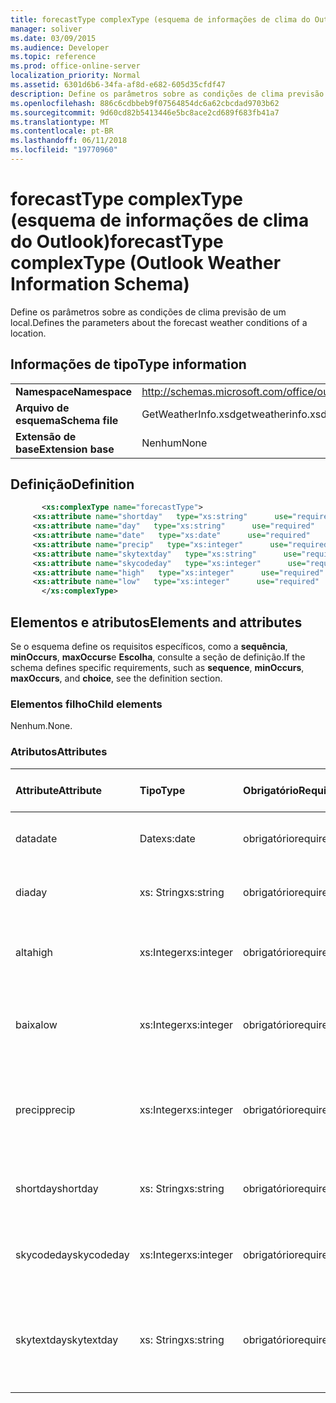 ```yaml
---
title: forecastType complexType (esquema de informações de clima do Outlook)
manager: soliver
ms.date: 03/09/2015
ms.audience: Developer
ms.topic: reference
ms.prod: office-online-server
localization_priority: Normal
ms.assetid: 6301d6b6-34fa-af8d-e682-605d35cfdf47
description: Define os parâmetros sobre as condições de clima previsão de um local.
ms.openlocfilehash: 886c6cdbbeb9f07564854dc6a62cbcdad9703b62
ms.sourcegitcommit: 9d60cd82b5413446e5bc8ace2cd689f683fb41a7
ms.translationtype: MT
ms.contentlocale: pt-BR
ms.lasthandoff: 06/11/2018
ms.locfileid: "19770960"
---
```

# <a name="forecasttype-complextype-outlook-weather-information-schema"></a><span data-ttu-id="21730-103">forecastType complexType (esquema de informações de clima do Outlook)</span><span class="sxs-lookup"><span data-stu-id="21730-103">forecastType complexType (Outlook Weather Information Schema)</span></span>

<span data-ttu-id="21730-104">Define os parâmetros sobre as condições de clima previsão de um local.</span><span class="sxs-lookup"><span data-stu-id="21730-104">Defines the parameters about the forecast weather conditions of a location.</span></span>
  
## <a name="type-information"></a><span data-ttu-id="21730-105">Informações de tipo</span><span class="sxs-lookup"><span data-stu-id="21730-105">Type information</span></span>

|||
|:-----|:-----|
|<span data-ttu-id="21730-106">**Namespace**</span><span class="sxs-lookup"><span data-stu-id="21730-106">**Namespace**</span></span> <br/> |http://schemas.microsoft.com/office/outlook/15/getweatherinfo.xsd  <br/> |
|<span data-ttu-id="21730-107">**Arquivo de esquema**</span><span class="sxs-lookup"><span data-stu-id="21730-107">**Schema file**</span></span> <br/> |<span data-ttu-id="21730-108">GetWeatherInfo.xsd</span><span class="sxs-lookup"><span data-stu-id="21730-108">getweatherinfo.xsd</span></span>  <br/> |
|<span data-ttu-id="21730-109">**Extensão de base**</span><span class="sxs-lookup"><span data-stu-id="21730-109">**Extension base**</span></span> <br/> |<span data-ttu-id="21730-110">Nenhum</span><span class="sxs-lookup"><span data-stu-id="21730-110">None</span></span>  <br/> |
   
## <a name="definition"></a><span data-ttu-id="21730-111">Definição</span><span class="sxs-lookup"><span data-stu-id="21730-111">Definition</span></span>

```XML
       <xs:complexType name="forecastType">
     <xs:attribute name="shortday"   type="xs:string"      use="required"     />
     <xs:attribute name="day"   type="xs:string"      use="required"     />
     <xs:attribute name="date"   type="xs:date"      use="required"     />
     <xs:attribute name="precip"   type="xs:integer"      use="required"     />
     <xs:attribute name="skytextday"   type="xs:string"      use="required"     />
     <xs:attribute name="skycodeday"   type="xs:integer"      use="required"     />
     <xs:attribute name="high"   type="xs:integer"      use="required"     />
     <xs:attribute name="low"   type="xs:integer"      use="required"     />
       </xs:complexType>

```

## <a name="elements-and-attributes"></a><span data-ttu-id="21730-112">Elementos e atributos</span><span class="sxs-lookup"><span data-stu-id="21730-112">Elements and attributes</span></span>

<span data-ttu-id="21730-113">Se o esquema define os requisitos específicos, como a **sequência**, **minOccurs**, **maxOccurs**e **Escolha**, consulte a seção de definição.</span><span class="sxs-lookup"><span data-stu-id="21730-113">If the schema defines specific requirements, such as **sequence**, **minOccurs**, **maxOccurs**, and **choice**, see the definition section.</span></span> 
  
### <a name="child-elements"></a><span data-ttu-id="21730-114">Elementos filho</span><span class="sxs-lookup"><span data-stu-id="21730-114">Child elements</span></span>

<span data-ttu-id="21730-115">Nenhum.</span><span class="sxs-lookup"><span data-stu-id="21730-115">None.</span></span>
  
### <a name="attributes"></a><span data-ttu-id="21730-116">Atributos</span><span class="sxs-lookup"><span data-stu-id="21730-116">Attributes</span></span>

|<span data-ttu-id="21730-117">**Attribute**</span><span class="sxs-lookup"><span data-stu-id="21730-117">**Attribute**</span></span>|<span data-ttu-id="21730-118">**Tipo**</span><span class="sxs-lookup"><span data-stu-id="21730-118">**Type**</span></span>|<span data-ttu-id="21730-119">**Obrigatório**</span><span class="sxs-lookup"><span data-stu-id="21730-119">**Required**</span></span>|<span data-ttu-id="21730-120">**Descrição**</span><span class="sxs-lookup"><span data-stu-id="21730-120">**Description**</span></span>|<span data-ttu-id="21730-121">**Valores possíveis**</span><span class="sxs-lookup"><span data-stu-id="21730-121">**Possible values**</span></span>|
|:-----|:-----|:-----|:-----|:-----|
|<span data-ttu-id="21730-122">data</span><span class="sxs-lookup"><span data-stu-id="21730-122">date</span></span>  <br/> |<span data-ttu-id="21730-123">Date</span><span class="sxs-lookup"><span data-stu-id="21730-123">xs:date</span></span>  <br/> |<span data-ttu-id="21730-124">obrigatório</span><span class="sxs-lookup"><span data-stu-id="21730-124">required</span></span>  <br/> |<span data-ttu-id="21730-125">Especifica a data para a previsão.</span><span class="sxs-lookup"><span data-stu-id="21730-125">Specifies the date for the forecast.</span></span>  <br/> |<span data-ttu-id="21730-126">Um valor de Date o tipo</span><span class="sxs-lookup"><span data-stu-id="21730-126">A value of the type xs:date</span></span>  <br/> |
|<span data-ttu-id="21730-127">dia</span><span class="sxs-lookup"><span data-stu-id="21730-127">day</span></span>  <br/> |<span data-ttu-id="21730-128">xs: String</span><span class="sxs-lookup"><span data-stu-id="21730-128">xs:string</span></span>  <br/> |<span data-ttu-id="21730-129">obrigatório</span><span class="sxs-lookup"><span data-stu-id="21730-129">required</span></span>  <br/> |<span data-ttu-id="21730-130">Especifica um dia para a previsão.</span><span class="sxs-lookup"><span data-stu-id="21730-130">Specifies a day for the forecast.</span></span>  <br/> |<span data-ttu-id="21730-131">Um valor do xs: string tipo</span><span class="sxs-lookup"><span data-stu-id="21730-131">A value of the type xs:string</span></span>  <br/> |
|<span data-ttu-id="21730-132">alta</span><span class="sxs-lookup"><span data-stu-id="21730-132">high</span></span>  <br/> |<span data-ttu-id="21730-133">xs:Integer</span><span class="sxs-lookup"><span data-stu-id="21730-133">xs:integer</span></span>  <br/> |<span data-ttu-id="21730-134">obrigatório</span><span class="sxs-lookup"><span data-stu-id="21730-134">required</span></span>  <br/> |<span data-ttu-id="21730-135">Especifica a temperatura mais alta prevista.</span><span class="sxs-lookup"><span data-stu-id="21730-135">Specifies the forecasted highest temperature.</span></span>  <br/> |<span data-ttu-id="21730-136">Um valor de xs:integer do tipo</span><span class="sxs-lookup"><span data-stu-id="21730-136">A value of the type xs:integer</span></span>  <br/> |
|<span data-ttu-id="21730-137">baixa</span><span class="sxs-lookup"><span data-stu-id="21730-137">low</span></span>  <br/> |<span data-ttu-id="21730-138">xs:Integer</span><span class="sxs-lookup"><span data-stu-id="21730-138">xs:integer</span></span>  <br/> |<span data-ttu-id="21730-139">obrigatório</span><span class="sxs-lookup"><span data-stu-id="21730-139">required</span></span>  <br/> |<span data-ttu-id="21730-140">Especifica a temperatura mais baixa prevista.</span><span class="sxs-lookup"><span data-stu-id="21730-140">Specifies the forecasted lowest temperature.</span></span>  <br/> |<span data-ttu-id="21730-141">Um valor de xs:integer do tipo</span><span class="sxs-lookup"><span data-stu-id="21730-141">A value of the type xs:integer</span></span>  <br/> |
|<span data-ttu-id="21730-142">precip</span><span class="sxs-lookup"><span data-stu-id="21730-142">precip</span></span>  <br/> |<span data-ttu-id="21730-143">xs:Integer</span><span class="sxs-lookup"><span data-stu-id="21730-143">xs:integer</span></span>  <br/> |<span data-ttu-id="21730-144">obrigatório</span><span class="sxs-lookup"><span data-stu-id="21730-144">required</span></span>  <br/> |<span data-ttu-id="21730-145">Especifica a possibilidade de porcentagem de Precipitação.</span><span class="sxs-lookup"><span data-stu-id="21730-145">Specifies the percentage possibility of precipitation.</span></span>  <br/> |<span data-ttu-id="21730-146">Um valor de xs:integer do tipo</span><span class="sxs-lookup"><span data-stu-id="21730-146">A value of the type xs:integer</span></span>  <br/> |
|<span data-ttu-id="21730-147">shortday</span><span class="sxs-lookup"><span data-stu-id="21730-147">shortday</span></span>  <br/> |<span data-ttu-id="21730-148">xs: String</span><span class="sxs-lookup"><span data-stu-id="21730-148">xs:string</span></span>  <br/> |<span data-ttu-id="21730-149">obrigatório</span><span class="sxs-lookup"><span data-stu-id="21730-149">required</span></span>  <br/> |<span data-ttu-id="21730-150">Especifica um dia na forma abreviada.</span><span class="sxs-lookup"><span data-stu-id="21730-150">Specifies a day in abbreviated form.</span></span>  <br/> |<span data-ttu-id="21730-151">Um valor do xs: string tipo</span><span class="sxs-lookup"><span data-stu-id="21730-151">A value of the type xs:string</span></span>  <br/> |
|<span data-ttu-id="21730-152">skycodeday</span><span class="sxs-lookup"><span data-stu-id="21730-152">skycodeday</span></span>  <br/> |<span data-ttu-id="21730-153">xs:Integer</span><span class="sxs-lookup"><span data-stu-id="21730-153">xs:integer</span></span>  <br/> |<span data-ttu-id="21730-154">obrigatório</span><span class="sxs-lookup"><span data-stu-id="21730-154">required</span></span>  <br/> |<span data-ttu-id="21730-155">Especifica um código para as condições previstas.</span><span class="sxs-lookup"><span data-stu-id="21730-155">Specifies a code for the forecasted conditions.</span></span>  <br/> |<span data-ttu-id="21730-156">Um valor de xs:integer do tipo</span><span class="sxs-lookup"><span data-stu-id="21730-156">A value of the type xs:integer</span></span>  <br/> |
|<span data-ttu-id="21730-157">skytextday</span><span class="sxs-lookup"><span data-stu-id="21730-157">skytextday</span></span>  <br/> |<span data-ttu-id="21730-158">xs: String</span><span class="sxs-lookup"><span data-stu-id="21730-158">xs:string</span></span>  <br/> |<span data-ttu-id="21730-159">obrigatório</span><span class="sxs-lookup"><span data-stu-id="21730-159">required</span></span>  <br/> |<span data-ttu-id="21730-160">Especifica uma ou duas palavras que descrevem as condições previstas.</span><span class="sxs-lookup"><span data-stu-id="21730-160">Specifies one to two words that describe the forecasted conditions.</span></span>  <br/> |<span data-ttu-id="21730-161">Um valor do xs: string tipo</span><span class="sxs-lookup"><span data-stu-id="21730-161">A value of the type xs:string</span></span>  <br/> |
   

